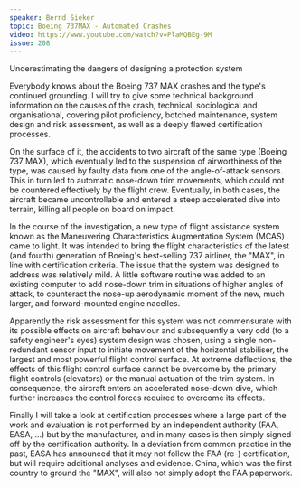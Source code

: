 ```yaml
---
speaker: Bernd Sieker
topic: Boeing 737MAX - Automated Crashes
video: https://www.youtube.com/watch?v=PlaMQBEg-9M
issue: 208
---
```


Underestimating the dangers of designing a protection system

Everybody knows about the Boeing 737 MAX crashes and the type's continued grounding. I will try to give some technical background information on the causes of the crash, technical, sociological and organisational, covering pilot proficiency, botched maintenance, system design and risk assessment, as well as a deeply flawed certification processes.

On the surface of it, the accidents to two aircraft of the same type (Boeing 737 MAX), which eventually led to the suspension of airworthiness of the type, was caused by faulty data from one of the angle-of-attack sensors. This in turn led to automatic nose-down trim movements, which could not be countered effectively by the flight crew. Eventually, in both cases, the aircraft became uncontrollable and entered a steep accelerated dive into terrain, killing all people on board on impact.

In the course of the investigation, a new type of flight assistance system known as the Maneuvering Characteristics Augmentation System (MCAS) came to light. It was intended to bring the flight characteristics of the latest (and fourth) generation of Boeing's best-selling 737 airliner, the "MAX", in line with certification criteria. The issue that the system was designed to address was relatively mild. A little software routine was added to an existing computer to add nose-down trim in situations of higher angles of attack, to counteract the nose-up aerodynamic moment of the new, much larger, and forward-mounted engine nacelles.

Apparently the risk assessment for this system was not commensurate with its possible effects on aircraft behaviour and subsequently a very odd (to a safety engineer's eyes) system design was chosen, using a single non-redundant sensor input to initiate movement of the horizontal stabiliser, the largest and most powerful flight control surface. At extreme deflections, the effects of this flight control surface cannot be overcome by the primary flight controls (elevators) or the manual actuation of the trim system. In consequence, the aircraft enters an accelerated nose-down dive, which further increases the control forces required to overcome its effects.

Finally I will take a look at certification processes where a large part of the work and evaluation is not performed by an independent authority (FAA, EASA, ...) but by the manufacturer, and in many cases is then simply signed off by the certification authority. In a deviation from common practice in the past, EASA has announced that it may not follow the FAA (re-) certification, but will require additional analyses and evidence. China, which was the first country to ground the "MAX", will also not simply adopt the FAA paperwork.

